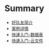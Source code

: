# Summary

* [好队友简介](README.md)
* [案例详情](23326.md)
* [快速入门-数据表](test.md)
* [快速入门-云文件](kuai-su-ru-95e8-yun-wen-jian.md)

